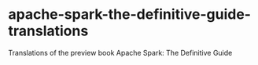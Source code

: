 # apache-spark-the-definitive-guide-translations
Translations of the preview book Apache Spark: The Definitive Guide
